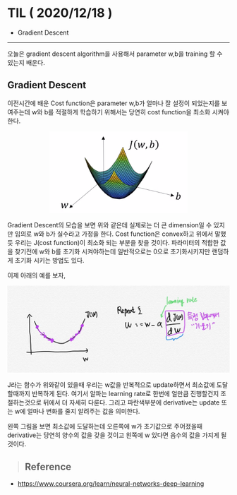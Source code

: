 # TIL ( 2020/12/18 )

- Gradient Descent

---

오늘은 gradient descent algorithm을 사용해서 parameter w,b을 training 할 수 있는지 배운다.

## Gradient Descent

이전시간에 배운 Cost function은 parameter w,b가 얼마나 잘 설정이 되었는지를 보여주는데 w와 b를 적절하게 학습하기 위해서는 당연히 cost function을 최소화 시켜야한다.

<p align="center"><img src="../image/Deep_Learning/12.18/001.PNG" style="zoom:100%;"/></p>

Gradient Descent의 모습을 보면 위와 같은데 실제로는 더 큰 dimension일 수 있지만 임의로 w와 b가 실수라고 가정을 한다. Cost function은 convex하고 위에서 말했듯 우리는 J(cost function)이 최소화 되는 부분을 찾을 것이다. 파라미터의 적합한 값을 찾기전에 w와 b를 초기화 시켜야하는데 일반적으로는 0으로 초기화시키지만 랜덤하게 초기화 시키는 방법도 있다.

  

이제 아래의 예를 보자,

<p align="center"><img src="../image/Deep_Learning/12.18/002.jpg" style="zoom:50%;"/></p>

J라는 함수가 위와같이 있을때 우리는 w값을 반복적으로 update하면서 최소값에 도달할때까지 반복하게 된다. 여기서 알파는 learning rate로 한번에 얼만큼 진행할건지 조절하는것으로 뒤에서 더 자세히 다룬다. 그리고 파란색부분에 derivative는 update 또는 w에 얼마나 변화를 줄지 알려주는 값을 의미한다.  

  

왼쪽 그림을 보면 최소값에 도달하는데 오른쪽에 w가 초기값으로 주어졌을때 derivative는 당연히 양수의 값을 갖을 것이고 왼쪽에 w 있다면 음수의 값을 가지게 될것이다.  



>## Reference

- https://www.coursera.org/learn/neural-networks-deep-learning

